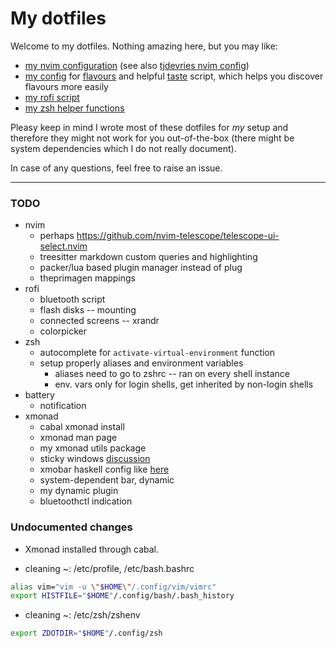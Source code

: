 # My dotfiles

Welcome to my dotfiles. Nothing amazing here, but you may like:

- [my nvim configuration](.config/nvim) (see also [tjdevries nvim
  config](https://github.com/tjdevries/config_manager/tree/master/xdg_config/nvim))
- [my config](.config/flavours) for
  [flavours](https://github.com/Misterio77/flavours) and helpful
  [taste](.local/bin/taste) script, which helps you discover flavours more
  easily
- [my rofi script](.config/rofi/scripts/main.lua)
- [my zsh helper functions](.config/zsh/funcs)

Pleasy keep in mind I wrote most of these dotfiles for *my* setup and therefore
they might not work for you out-of-the-box (there might be system dependencies
which I do not really document).

In case of any questions, feel free to raise an issue.

---

### TODO

- nvim
    - perhaps https://github.com/nvim-telescope/telescope-ui-select.nvim
    - treesitter markdown custom queries and highlighting
    - packer/lua based plugin manager instead of plug
    - theprimagen mappings
- rofi
    - bluetooth script
    - flash disks -- mounting
    - connected screens -- xrandr
    - colorpicker
- zsh
    - autocomplete for `activate-virtual-environment` function
    - setup properly aliases and environment variables
        - aliases need to go to zshrc -- ran on every shell instance
        - env. vars only for login shells, get inherited by non-login shells
- battery
    - notification
- xmonad
    - cabal xmonad install
    - xmonad man page
    - my xmonad utils package
    - sticky windows [discussion](https://mail.haskell.org/pipermail/xmonad/2007-May/000319.html)
    - xmobar haskell config like [here](https://codeberg.org/xmobar/xmobar/src/branch/master/etc/xmobar.hs)
    - system-dependent bar, dynamic
    - my dynamic plugin
    - bluetoothctl indication


### Undocumented changes

- Xmonad installed through cabal.

- cleaning ~: /etc/profile, /etc/bash.bashrc

```bash
alias vim="vim -u \"$HOME\"/.config/vim/vimrc"
export HISTFILE="$HOME"/.config/bash/.bash_history
```

- cleaning ~: /etc/zsh/zshenv

```zsh
export ZDOTDIR="$HOME"/.config/zsh
```


